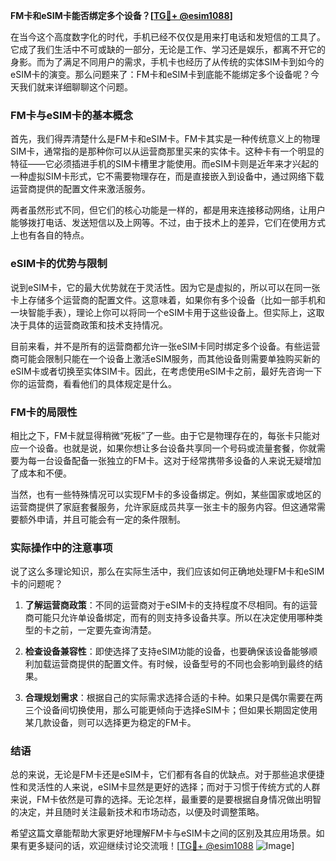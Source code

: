 **FM卡和eSIM卡能否绑定多个设备？[[TG💪+ @esim1088](https://t.me/s/esim1088)]**

在当今这个高度数字化的时代，手机已经不仅仅是用来打电话和发短信的工具了。它成了我们生活中不可或缺的一部分，无论是工作、学习还是娱乐，都离不开它的身影。而为了满足不同用户的需求，手机卡也经历了从传统的实体SIM卡到如今的eSIM卡的演变。那么问题来了：FM卡和eSIM卡到底能不能绑定多个设备呢？今天我们就来详细聊聊这个问题。

### FM卡与eSIM卡的基本概念

首先，我们得弄清楚什么是FM卡和eSIM卡。FM卡其实是一种传统意义上的物理SIM卡，通常指的是那种你可以从运营商那里买来的实体卡。这种卡有一个明显的特征——它必须插进手机的SIM卡槽里才能使用。而eSIM卡则是近年来才兴起的一种虚拟SIM卡形式，它不需要物理存在，而是直接嵌入到设备中，通过网络下载运营商提供的配置文件来激活服务。

两者虽然形式不同，但它们的核心功能是一样的，都是用来连接移动网络，让用户能够拨打电话、发送短信以及上网等。不过，由于技术上的差异，它们在使用方式上也有各自的特点。

### eSIM卡的优势与限制

说到eSIM卡，它的最大优势就在于灵活性。因为它是虚拟的，所以可以在同一张卡上存储多个运营商的配置文件。这意味着，如果你有多个设备（比如一部手机和一块智能手表），理论上你可以将同一个eSIM卡用于这些设备上。但实际上，这取决于具体的运营商政策和技术支持情况。

目前来看，并不是所有的运营商都允许一张eSIM卡同时绑定多个设备。有些运营商可能会限制只能在一个设备上激活eSIM服务，而其他设备则需要单独购买新的eSIM卡或者切换至实体SIM卡。因此，在考虑使用eSIM卡之前，最好先咨询一下你的运营商，看看他们的具体规定是什么。

### FM卡的局限性

相比之下，FM卡就显得稍微“死板”了一些。由于它是物理存在的，每张卡只能对应一个设备。也就是说，如果你想让多台设备共享同一个号码或流量套餐，你就需要为每一台设备配备一张独立的FM卡。这对于经常携带多设备的人来说无疑增加了成本和不便。

当然，也有一些特殊情况可以实现FM卡的多设备绑定。例如，某些国家或地区的运营商提供了家庭套餐服务，允许家庭成员共享一张主卡的服务内容。但这通常需要额外申请，并且可能会有一定的条件限制。

### 实际操作中的注意事项

说了这么多理论知识，那么在实际生活中，我们应该如何正确地处理FM卡和eSIM卡的问题呢？

1. **了解运营商政策**：不同的运营商对于eSIM卡的支持程度不尽相同。有的运营商可能只允许单设备绑定，而有的则支持多设备共享。所以在决定使用哪种类型的卡之前，一定要先查询清楚。
   
2. **检查设备兼容性**：即使选择了支持eSIM功能的设备，也要确保该设备能够顺利加载运营商提供的配置文件。有时候，设备型号的不同也会影响到最终的结果。

3. **合理规划需求**：根据自己的实际需求选择合适的卡种。如果只是偶尔需要在两三个设备间切换使用，那么可能更倾向于选择eSIM卡；但如果长期固定使用某几款设备，则可以选择更为稳定的FM卡。

### 结语

总的来说，无论是FM卡还是eSIM卡，它们都有各自的优缺点。对于那些追求便捷性和灵活性的人来说，eSIM卡显然是更好的选择；而对于习惯于传统方式的人群来说，FM卡依然是可靠的选择。无论怎样，最重要的是要根据自身情况做出明智的决定，并且随时关注最新技术和市场动态，以便及时调整策略。

希望这篇文章能帮助大家更好地理解FM卡与eSIM卡之间的区别及其应用场景。如果有更多疑问的话，欢迎继续讨论交流哦！[[TG💪+ @esim1088](https://t.me/s/esim1088) ![Image](https://i.postimg.cc/4NQfJmqS/Snipaste-2025-05-13-00-14-12.png)]
